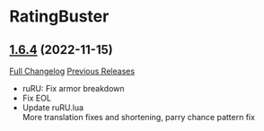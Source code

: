 # RatingBuster

## [1.6.4](https://github.com/raethkcj/RatingBuster/tree/1.6.4) (2022-11-15)
[Full Changelog](https://github.com/raethkcj/RatingBuster/compare/1.6.3...1.6.4) [Previous Releases](https://github.com/raethkcj/RatingBuster/releases)

- ruRU: Fix armor breakdown  
- Fix EOL  
- Update ruRU.lua  
    More translation fixes and shortening, parry chance pattern fix  